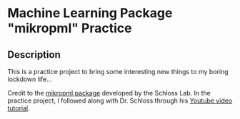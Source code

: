 # Machine Learning Package "mikropml" Practice

## Description

This is a practice project to bring some interesting new things to my boring lockdown life...

Credit to the [mikropml package](http://www.schlosslab.org/mikropml/) developed by the Schloss Lab. In the practice project, I followed along with Dr. Schloss through his [Youtube video tutorial](https://www.youtube.com/watch?v=sxErFMF7BJY).
